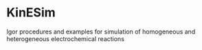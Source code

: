 # KinESim
Igor procedures and examples for simulation of homogeneous and heterogeneous electrochemical reactions
